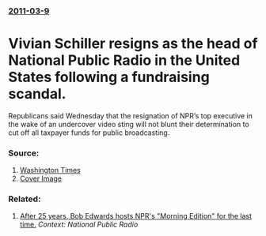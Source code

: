 ### [2011-03-9](/news/2011/03/9/index.md)

# Vivian Schiller resigns as the head of National Public Radio in the United States following a fundraising scandal. 

Republicans said Wednesday that the resignation of NPR&#8217;s top executive in the wake of an undercover video sting will not blunt their determination to cut off all taxpayer funds for public broadcasting.


### Source:

1. [Washington Times](http://www.washingtontimes.com/news/2011/mar/9/npr-chief-ousted-after-video-released/#)
1. [Cover Image](http://media.washtimes.com.s3.amazonaws.com/media/image/2011/03/09/NPR_Tea_Party_Critici_Lea.jpg)

### Related:

1. [ After 25 years, Bob Edwards hosts NPR's "Morning Edition" for the last time.](/news/2004/04/30/after-25-years-bob-edwards-hosts-npr-s-morning-edition-for-the-last-time.md) _Context: National Public Radio_
